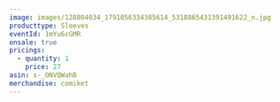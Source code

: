 ```yaml
---
image: images/128804034_1791056334385614_5318865431391491622_n.jpg
producttype: Sleeves
eventId: 1mYu6cGMR
onsale: true
pricings:
  - quantity: 1
    price: 27
asin: s-_ONVQWahB
merchandise: comiket
---
```


